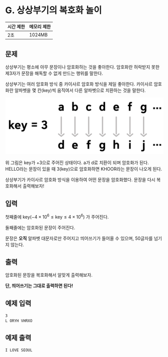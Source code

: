 # G. 상상부기의 복호화 놀이

| 시간 제한 | 메모리 제한 |
| --- | --- |
| 2초 | 1024MB |

## 문제

상상부기는 평소에 아무 문장이나 암호화하는 것을 좋아한다.
암호화란 허락받지 못한 제3자가 문장을 해독할 수 없게 만드는 행위를 말한다.

상상부기는 여러 암호화 방식 중 카이사르 암호화 방식을 제일 좋아한다.
카이사르 암호화란 알파벳을 몇 칸(key)씩 움직여서 다른 알파벳으로 치환하는 것을 말한다.

![image](/assets/key.png)

위 그림은 key가 +3으로 주어진 상태이다. a가 d로 치환이 되며 암호화가 된다. HELLO라는 문장이 있을 때 3(key)으로 암호화하면 KHOOR라는 문장이 나오게 된다.

상상부기가 카이사르 암호화 방식을 이용하여 어떤 문장을 암호화했다. 문장을 다시 복호화해서 출력해보자!

## 입력

첫째줄에  $\text{key} (-4 \times 10^6 \leq \text{key} \leq 4 \times 10^6)$ 가 주어진다.

둘째줄에는 암호화된 문장이 주어진다. 

문장은 **오직** 알파벳 대문자로만 주어지고 띄어쓰기가 들어올 수 있으며, 50글자를 넘기지 않는다.

## 출력

암호화된 문장을 복호화해서 알맞게 출력해보자.

**단, 띄어쓰기는 그대로 출력하면 된다!**

## 예제 입력

```
3
L ORYH VHRXO
```

## 예제 출력

```
I LOVE SEOUL
```
